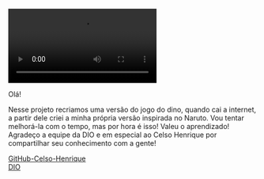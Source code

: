 <p>
<video autoplay loop src="./naruto-game/img-naruto/narutoGame.mp4"></video>
<p>

Olá!

Nesse projeto recriamos uma versão do jogo do dino, quando cai a internet,
a partir dele criei a minha própria versão inspirada no Naruto. Vou tentar melhorá-la com 
o tempo, mas por hora é isso! Valeu o aprendizado! Agradeço a equipe da DIO e em especial 
ao Celso Henrique por compartilhar seu conhecimento com a gente! 



<a href="https://github.com/celso-henrique/">GitHub-Celso-Henrique</a> <br>
<a href="https://web.dio.me/home">DIO</a>
